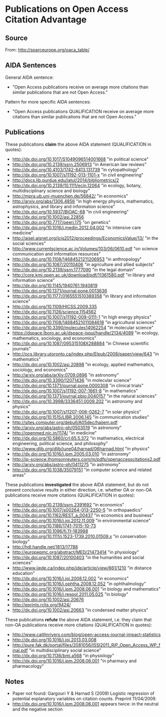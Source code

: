 Publications on Open Access Citation Advantage
==============================================

Source
------

From: http://sparceurope.org/oaca_table/


AIDA Sentences
--------------

General AIDA sentence:

- "Open Access publications receive on average more citations than similar publications that are not Open Access."

Pattern for more specific AIDA sentences:

- "Open Access publications QUALIFICATION receive on average more citations than similar publications that are not Open Access."


Publications
------------

These publications **claim** the above AIDA statement (QUALIFICATION in quotes):

- http://dx.doi.org/10.1017/S1049096514001668 "in political science"
- http://dx.doi.org/10.2139/ssrn.2506913 "in American law reviews"
- http://dx.doi.org/10.4103/1742-6413.131739 "in cytopathology"
- http://dx.doi.org/10.1007/s11192-013-1101-x "in civil engineering"
- http://docs.lib.purdue.edu/iatul/2014/bibliometrics/2
- http://dx.doi.org/10.2139/10.1111/ecin.12064 "in ecology, botany, multidisciplinary science and biology"
- http://mpra.ub.uni-muenchen.de/56842/ "in economics"
- http://arxiv.org/abs/1306.4856 "in high energy physics, mathematics, astrophysics, and library and information science"
- http://dx.doi.org/10.5937/BIOAC-68 "in civil engineering"
- http://dx.doi.org/10.1002/asi.22856
- http://dx.doi.org/10.7717/peerj.175 "on genetics"
- http://dx.doi.org/10.1016/j.medin.2012.04.002 "in intensive care medicine"
- http://aisel.aisnet.org/icis2012/proceedings/EconomicsValue/13/ "in the social sciences"
- http://www.currentscience.ac.in/Volumes/103/06/0610.pdf "on science communication and information resources"
- http://dx.doi.org/10.1108/14684521211206953 "in anthropology"
- http://dx.doi.org/10.1087/20110406 "in agriculture and allied subjects"
- http://dx.doi.org/10.2139/ssrn.1777090 "in the legal domain"
- http://core.kmi.open.ac.uk/download/pdf/11361580.pdf "in library and information science"
- http://dx.doi.org/10.1145/1940761.1940819
- http://dx.doi.org/10.1371/journal.pone.0013636
- http://dx.doi.org/10.1177/0165551510389358 "in library and information science"
- http://dx.doi.org/10.1109/HICSS.2009.335
- http://dx.doi.org/10.1126/science.1154562
- http://dx.doi.org/10.1007/s11192-009-0111-1 "in high energy physics"
- http://dx.doi.org/10.1108/14684521011084618 "in agricultural sciences"
- http://dx.doi.org/10.3390/molecules14062254 "in molecular science"
- https://dspace.lboro.ac.uk/dspace-jspui/handle/2134/4089 "in ecology, mathematics, sociology, and economics"
- http://dx.doi.org/10.1087/095315108X288884 "in Chinese scientific journals"
- http://ocs.library.utoronto.ca/index.php/Elpub/2008/paper/view/643 "in mathematics"
- http://dx.doi.org/10.1002/asi.20898 "in ecology, applied mathematics, sociology, and economics"
- http://arxiv.org/abs/arXiv:0709.0896 "in astronomy"
- http://dx.doi.org/10.3390/12071436 "in molecular science"
- http://dx.doi.org/10.1371/journal.pone.0000308 "in clinical trials"
- http://dx.doi.org/10.1007/s11192-007-1661-8 "in mathematics"
- http://dx.doi.org/10.1371/journal.pbio.0040157 "in the natural sciences"
- http://dx.doi.org/10.3998/3336451.0009.202 "in astronomy and physics"
- http://dx.doi.org/10.1007/s11207-006-0262-7 "in solar physics"
- http://dx.doi.org/10.1515/LIBR.2006.145 "in communication studies"
- http://sites.computer.org/debull/A05dec/hajjem.pdf
- http://arxiv.org/abs/astro-ph/0503519 "in astronomy"
- http://openmed.nic.in/1174/ "in medicine"
- http://dx.doi.org/10.5860/crl.65.5.372 "in mathematics, electrical engineering, political science, and philosophy"
- http://www.dlib.org/dlib/june04/harnad/06harnad.html "in physics"
- http://dx.doi.org/10.1016/j.ipm.2005.03.010 "in astronomy"
- http://ip-science.thomsonreuters.com/m/pdfs/openaccesscitations2.pdf
- http://arxiv.org/abs/astro-ph/0411275 "in astronomy"
- http://dx.doi.org/10.1038/35079151 "in computer science and related areas"

These publications **investigated** the above AIDA statement, but do not
present conclusive results in either direction, i.e. whether OA or non-OA
publications receive more citations (QUALIFICATION in quotes):

- http://dx.doi.org/10.2139/ssrn.2391692 "in economics"
- http://dx.doi.org/10.1007/s00264-013-2250-5 "in orthopaedics"
- http://dx.doi.org/10.1162/REST_a_00437 "in economics and business"
- http://dx.doi.org/10.1016/j.joi.2012.11.009 "in environmental science"
- http://dx.doi.org/10.1186/1741-7015-10-73
- http://dx.doi.org/10.1096/fj.11–183988
- http://dx.doi.org/10.1111/j.1523-1739.2010.01509.x "in conservation biology"
- http://hdl.handle.net/1813/17788
- http://europepmc.org/abstract/MED/21473414 "in physiology"
- http://dx.doi.org/10.1087/20100403 "in the humanities and social sciences"
- http://www.ijede.ca/index.php/jde/article/view/661/1210 "in distance education"
- http://dx.doi.org/10.1016/j.joi.2008.12.002 "in economics"
- http://dx.doi.org/10.1016/j.ophtha.2008.12.052 "in ophthalmology"
- http://dx.doi.org/10.1016/j.ipm.2008.06.001 "in biology and mathematics"
- http://dx.doi.org/10.1016/j.respol.2011.05.025 "in biology"
- http://dx.doi.org/10.1002/asi.20676
- http://eprints.rclis.org/9424/
- http://dx.doi.org/10.1002/asi.20663 "in condensed matter physics"

These publications **refute** the above AIDA statement, i.e. they claim that non-OA
publications receive more citations (QUALIFICATION in quotes):

- http://www.caitlinrivers.com/blog/open-access-journal-impact-statistics
- http://dx.doi.org/10.1016/j.joi.2013.03.008
- http://pure.fak.dk/portal/files/2081056/ISSI2011_RiP_Open_Access_WP_final.pdf "in multidisciplinary social science"
- http://dx.doi.org/10.1136/bmj.a568 "in physiology"
- http://dx.doi.org/10.1016/j.ipm.2008.06.001 "in pharmacy and pharmacology"


Notes
-----

- Paper not found: Gargouri Y & Harnad S (2009) Logistic regression of potential explanatory variables on citation counts. Preprint 11/04/2009.
- http://dx.doi.org/10.1016/j.ipm.2008.06.001 appears twice: in the neutral and the negative section


